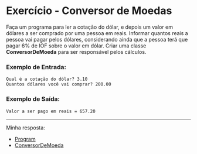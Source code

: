 # Exercício - Conversor de Moedas

Faça um programa para ler a cotação do dólar, e depois um valor em dólares a ser comprado por uma pessoa em reais. Informar quantos reais a pessoa vai pagar pelos dólares, considerando ainda que a pessoa terá que pagar 6% de IOF sobre o valor em dólar. Criar uma classe **ConversorDeMoeda** para ser responsável pelos cálculos.

### Exemplo de Entrada:

```
Qual é a cotação do dólar? 3.10
Quantos dólares você vai comprar? 200.00
```

### Exemplo de Saída:

```
Valor a ser pago em reais = 657.20
```

---

Minha resposta:

- [Program](https://github.com/JonathanBarr0s/Udemy-CSharp/blob/main/01.%20Introdu%C3%A7%C3%A3o%20%C3%A0%20Programa%C3%A7%C3%A3o%20Orientada%20a%20Objetos/04.%20Aprovado/Aprovado/Aprovado/Program.cs)
- [ConversorDeMoeda](https://github.com/JonathanBarr0s/Udemy-CSharp/blob/main/01.%20Introdu%C3%A7%C3%A3o%20%C3%A0%20Programa%C3%A7%C3%A3o%20Orientada%20a%20Objetos/04.%20Aprovado/Aprovado/Aprovado/Aluno.cs)